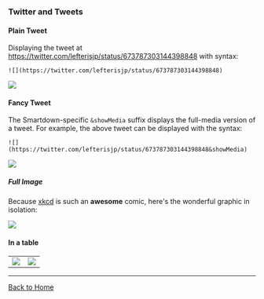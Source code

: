 ### Twitter and Tweets

#### Plain Tweet

Displaying the tweet at https://twitter.com/lefterisjp/status/673787303144398848 with syntax:

`![](https://twitter.com/lefterisjp/status/673787303144398848)`

![](https://twitter.com/lefterisjp/status/673787303144398848)

#### Fancy Tweet

The Smartdown-specific `&showMedia` suffix displays the full-media version of a tweet. For example, the above tweet can be displayed with the syntax:

`![](https://twitter.com/lefterisjp/status/673787303144398848&showMedia)`

![](https://twitter.com/lefterisjp/status/673787303144398848&showMedia)

##### Full Image

Because [xkcd](https://xkcd.com/1613/) is such an **awesome** comic, here's the wonderful graphic in isolation:

![](https://imgs.xkcd.com/comics/the_three_laws_of_robotics_2x.png)


#### In a table

|||
|:---:|:---:|
|![](https://twitter.com/mrdatascience/status/857681153872072705&showMedia)|![](https://twitter.com/mrdatascience/status/858010008017154049&showMedia)|


---

[Back to Home](:@Home)
